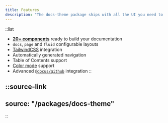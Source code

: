 ```yaml
---
title: Features
description: "The docs-theme package ships with all the UI you need to create full-featured documentation websites."
---
```


::list
- [**20+ components**](packages/docs/components) ready to build your documentation
- `docs`, `page` and `fluid` configurable layouts
- [TailwindCSS](https://tailwindcss.nuxtjs.org) integration
- Automatically generated navigation
- Table of Contents support
- [Color mode](https://color-mode.nuxtjs.org) support
- Advanced [`@docus/github`](/packages/github/features) integration
::

::source-link
---
source: "/packages/docs-theme"
---
::
